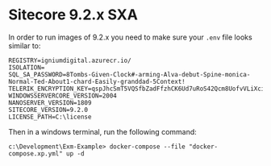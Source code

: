 # Sitecore 9.2.x SXA

In order to run images of 9.2.x you need to make sure your `.env` file looks similar to:

``` (.env)
REGISTRY=igniumdigital.azurecr.io/
ISOLATION=
SQL_SA_PASSWORD=8Tombs-Given-Clock#-arming-Alva-debut-Spine-monica-Normal-Ted-About1-chard-Easily-granddad-5Context!
TELERIK_ENCRYPTION_KEY=qspJhcSmT5VQSfbZadFfzhCK6Ud7uRoS42Qcm8UofvVLiXciUBcUeZELsTo8KD9o6KderQr9Z8uZ9CHisFJNRz46WTZ5qCRufRFt
WINDOWSSERVERCORE_VERSION=2004
NANOSERVER_VERSION=1809
SITECORE_VERSION=9.2.0
LICENSE_PATH=C:\license
```

Then in a windows terminal, run the following command:

``` (docker-compose)
c:\Development\Exm-Example> docker-compose --file "docker-compose.xp.yml" up -d
```